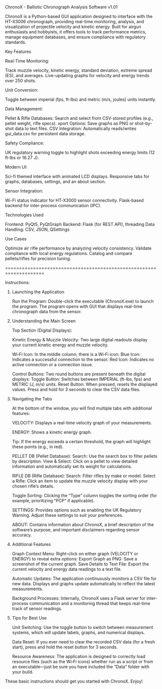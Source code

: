 ChronoX - Ballistic Chronograph Analysis Software v1.01

ChronoX is a Python-based GUI application designed to interface with the HT-X3006 chronograph, providing real-time monitoring, analysis, and visualization of projectile velocity and kinetic energy. Built for airgun enthusiasts and hobbyists, it offers tools to track performance metrics, manage equipment databases, and ensure compliance with regulatory standards.

Key Features

Real-Time Monitoring:

Track muzzle velocity, kinetic energy, standard deviation, extreme spread (ES), and averages.
Live-updating graphs for velocity and energy trends over 250 shots.

Unit Conversion:

Toggle between imperial (fps, ft-lbs) and metric (m/s, joules) units instantly.

Data Management:

Pellet & Rifle Databases: Search and select from CSV-stored profiles (e.g., pellet weight, rifle specs).
xport Options: Save graphs as PNG or shot-by-shot data to text files.
CSV Integration: Automatically reads/writes gui_data.csv for persistent data storage.

Safety Compliance:

UK regulatory warning toggle to highlight shots exceeding energy limits (12 ft-lbs or 16.27 J).

Modern UI:

Sci-fi themed interface with animated LCD displays.
Responsive tabs for graphs, databases, settings, and an about section.

Sensor Integration:

Wi-Fi status indicator for HT-X3000 sensor connectivity.
Flask-based backend for inter-process communication (IPC).

Technologies Used

Frontend: PyQt5, PyQtGraph
Backend: Flask (for REST API), threading
Data Handling: CSV, JSON, QSettings

Use Cases

Optimize air rifle performance by analyzing velocity consistency.
Validate compliance with local energy regulations.
Catalog and compare pellets/rifles for precision tuning.

====================================================================

Instructions:

1. Launching the Application

    Run the Program:
    Double-click the executable (ChronoX.exe) to launch the program. The program opens with GUI that displays real-time chronograph data from the sensor.

2. Understanding the Main Screen

   Top Section (Digital Displays):

   Kinetic Energy & Muzzle Velocity:
        Two large digital readouts display your current kinetic energy and muzzle velocity.

   Wi‑Fi Icon: In the middle column, there is a Wi‑Fi icon:
        Blue Icon: Indicates a successful connection to the sensor.
        Red Icon: Indicates no active connection or a connection issue.

   Control Buttons: Two round buttons are present beneath the digital displays:
         Toggle Button: Switches between IMPERIAL (ft-lbs, fps) and METRIC (J, m/s) units.
         Reset Button: When pressed, resets the displayed values. Press and hold for 3 seconds to clear the CSV data files.

4. Navigating the Tabs

    At the bottom of the window, you will find multiple tabs with additional features:

    VELOCITY: Displays a real-time velocity graph of your measurements.

    ENERGY: Shows a kinetic energy graph.

    Tip: If the energy exceeds a certain threshold, the graph will highlight these points (e.g., in red).

    PELLET DB (Pellet Database):
           Search: Use the search box to filter pellets by description.
           View & Select: Click on a pellet to view detailed information and automatically set its weight for calculations.

    RIFLE DB (Rifle Database):
          Search: Filter rifles by make or model.
          Select a Rifle: Click an item to update the muzzle velocity display with your chosen rifle’s details.

    Toggle Sorting: Clicking the “Type” column toggles the sorting order (for example, prioritizing “PCP” if applicable).

    SETTINGS: Provides options such as enabling the UK Regulatory Warning. Adjust these settings to suit your preferences.

    ABOUT: Contains information about ChronoX, a brief description of the software’s purpose, and important disclaimers regarding sensor accuracy.

4. Additional Features

    Graph Context Menu: Right-click on either graph (VELOCITY or ENERGY) to reveal extra options:
          Export Graph as PNG: Save a screenshot of the current graph.
          Save Details to Text File: Export the current velocity and energy data readings to a text file.

    Automatic Updates: The application continuously monitors a CSV file for new data. Displays and graphs update automatically to reflect the latest measurements.

    Background Processes: Internally, ChronoX uses a Flask server for inter-process communication and a monitoring thread that keeps real-time track of sensor readings.

5. Tips for Best Use

    Unit Switching: Use the toggle button to switch between measurement systems, which will update labels, graphs, and numerical displays.

    Data Reset: If you ever need to clear the recorded CSV data (for a fresh start), press and hold the reset button for 3 seconds.

    Resource Awareness: The application is designed to correctly load resource files (such as the Wi‑Fi icons) whether run as a script or from an executable—just be sure you have included the “Data” folder with your build.

These basic instructions should get you started with ChronoX. Enjoy!
